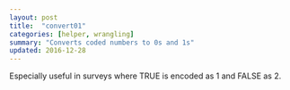 ```yaml
---
layout: post
title:  "convert01"
categories: [helper, wrangling]
summary: "Converts coded numbers to 0s and 1s"
updated: 2016-12-28
---
```


Especially useful in surveys where TRUE is encoded as 1 and FALSE as 2. 
